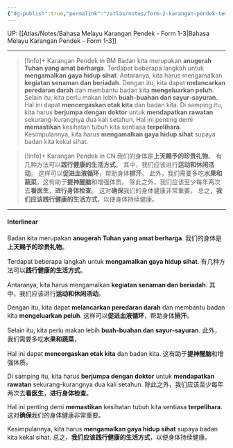 ```yaml
---
{"dg-publish":true,"permalink":"/atlas/notes/form-2-karangan-pendek-tema-01-amalan-gaya-hidup-sihat/"}
---
```


UP: [[Atlas/Notes/Bahasa Melayu Karangan Pendek - Form 1-3\|Bahasa Melayu Karangan Pendek - Form 1-3]]

---

> [!info]+ Karangan Pendek in BM
> Badan kita merupakan **anugerah Tuhan yang amat berharga**. 
> Terdapat beberapa langkah untuk **mengamalkan gaya hidup sihat**. 
> Antaranya, kita harus mengamalkan **kegiatan senaman dan beriadah**. 
> Dengan itu, kita dapat **melancarkan peredaran darah** dan membantu badan kita **mengeluarkan peluh**. 
> Selain itu, kita perlu makan lebih **buah-buahan dan sayur-sayuran.** 
> Hal ini dapat **mencergaskan otak kita** dan badan kita.
> Di samping itu, kita harus **berjumpa dengan doktor** untuk **mendapatkan rawatan** sekurang-kurangnya dua kali setahun. 
> Hal ini penting demi **memastikan** kesihatan tubuh kita sentiasa **terpelihara**. 
> Kesimpulannya, kita harus **mengamalkan gaya hidup sihat** supaya badan kita kekal sihat.

> [!info]+ Karangan Pendek in CN
> 我们的身体是**上天赐予的珍贵礼物**。
> 有几种方法可以**践行健康的生活方式**。
> 其中，我们应该进行**运动和休闲活动**。
> 这样可以**促进血液循环**，帮助身体**排汗**。
> 此外，我们需要多吃**水果和蔬菜**，这有助于**提神醒脑**和增强体质。
> 除此之外，我们应该至少每年两次去**看医生**，**进行身体检查**。
> 这对**确保**我们的身体健康非常重要。
> 总之，**我们应该践行健康的生活方式**，以便身体持续健康。

---

#### Interlinear

Badan kita merupakan **anugerah Tuhan yang amat berharga**. 
我们的身体是**上天赐予的珍贵礼物**。
 
Terdapat beberapa langkah untuk **mengamalkan gaya hidup sihat**. 
有几种方法可以**践行健康的生活方式**。
 
Antaranya, kita harus mengamalkan **kegiatan senaman dan beriadah**. 
其中，我们应该进行**运动和休闲活动**。
 
Dengan itu, kita dapat **melancarkan peredaran darah** dan membantu badan kita **mengeluarkan peluh**. 
这样可以**促进血液循环**，帮助身体**排汗**。
 
Selain itu, kita perlu makan lebih **buah-buahan dan sayur-sayuran.** 
此外，我们需要多吃**水果和蔬菜**，
 
Hal ini dapat **mencergaskan otak kita** dan badan kita.
这有助于**提神醒脑**和增强体质。
 
Di samping itu, kita harus **berjumpa dengan doktor** untuk **mendapatkan rawatan** sekurang-kurangnya dua kali setahun. 
除此之外，我们应该至少每年两次去**看医生**，**进行身体检查**。
 
Hal ini penting demi **memastikan** kesihatan tubuh kita sentiasa **terpelihara**. 
这对**确保**我们的身体健康非常重要。
 
Kesimpulannya, kita harus **mengamalkan gaya hidup sihat** supaya badan kita kekal sihat.
总之，**我们应该践行健康的生活方式**，以便身体持续健康。